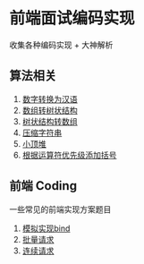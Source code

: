 # 前端面试编码实现

收集各种编码实现 + 大神解析

## 算法相关
1. [数字转换为汉语](./algorithm/数字转汉语.md)
2. [数组转树状结构](./algorithm/数组转树状结构.md)
2. [树状结构转数组](./algorithm/树状结构转数组.md)
3. [压缩字符串](./algorithm//统计字符重复次数.md)
3. [小顶堆](./algorithm/小顶堆.md)
3. [根据运算符优先级添加括号](./algorithm/根据运算优先级添加括号.md)

## 前端 Coding
一些常见的前端实现方案题目

1. [模拟实现bind](./utils/实现bind.md)
2. [批量请求](./utils/批量请求.md)
3. [连续请求](./utils/连续请求.md)
